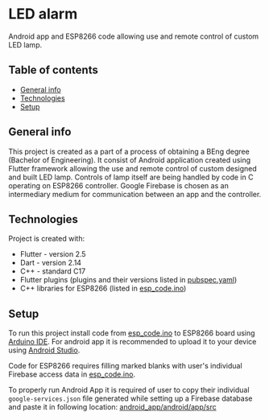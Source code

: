 # LED alarm
Android app and ESP8266 code allowing use and remote control of custom LED lamp.

## Table of contents
* [General info](#general-info)
* [Technologies](#technologies)
* [Setup](#setup)

## General info

This project is created as a part of a process of obtaining a BEng degree (Bachelor of Engineering). It consist of Android application created using Flutter framework allowing the use and remote control of custom designed and built LED lamp. Controls of lamp itself are being handled by code in C operating on ESP8266 controller. Google Firebase is chosen as an intermediary medium for communication between an app and the controller.

## Technologies

Project is created with:
* Flutter - version 2.5
* Dart - version 2.14
* C++ - standard C17
* Flutter plugins (plugins and their versions listed in [pubspec.yaml](android_app/pubspec.yaml))
* C++ libraries for ESP8266 (listed in [esp_code.ino](esp_code.ino))

## Setup

To run this project install code from [esp_code.ino](esp_code.ino) to ESP8266 board using [Arduino IDE](https://www.arduino.cc/en/software). For android app it is recommended to upload it to your device using [Android Studio](https://developer.android.com/studio).

Code for ESP8266 requires filling marked blanks with user's individual Firebase access data in [esp_code.ino](esp_code.ino).

To properly run Android App it is required of user to copy their individual `google-services.json` file generated while setting up a Firebase database and paste it in following location: [android_app/android/app/src](android_app/android/app/src)

